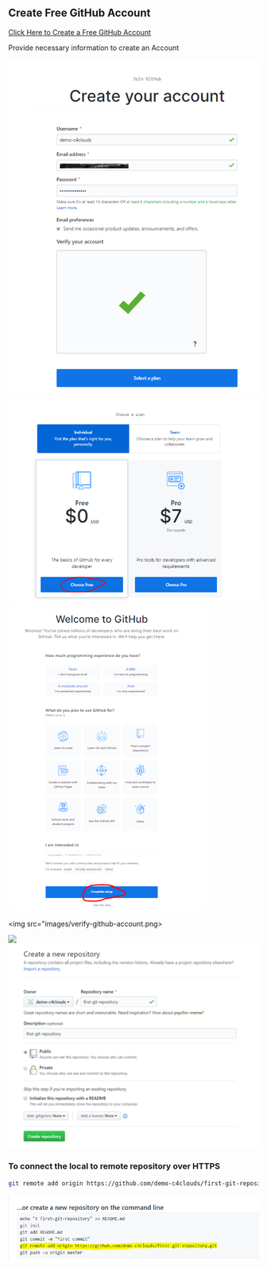 ## Create Free GitHub Account

[Click Here to Create a Free GitHub Account](https://github.com/join)

Provide necessary information to create an Account

<img src="images/create-github-account.png">

<img src="images/github-choose-free-plan.PNG">

<img src="images/github-complete-setup.PNG">

<img src="images/verify-github-account.png>

<img src="images/create-a-repository.PNG">

<img src="images/create-a-new-repository.PNG">

### To connect the local to remote repository over  HTTPS 

```bash
git remote add origin https://github.com/demo-c4clouds/first-git-repository.git
```

<img src="images/conntct-local-to-remote-https.PNG">